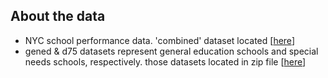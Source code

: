 ## About the data
- NYC school performance data. 'combined' dataset located [[here](https://data.world/dataquest/nyc-schools-data/workspace/file?filename=combined.csv)]
- gened & d75 datasets represent general education schools and special needs schools, respectively. those datasets located in zip file [[here](https://data.cityofnewyork.us/Education/2011-NYC-School-Survey/mnz3-dyi8)]
